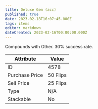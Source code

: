 ```yaml
---
title: Deluxe Gem (acc)
published: true
date: 2023-02-18T16:07:45.000Z
tags: items
editor: markdown
dateCreated: 2023-02-16T00:00:00.000Z
---
```


Compounds with Other. 30% success rate.

|Attribute|Value|
|-|-|
|ID|4578|
|Purchase Price|50 Flips|
|Sell Price|25 Flips|
|Type|N/A|
|Stackable|No|

